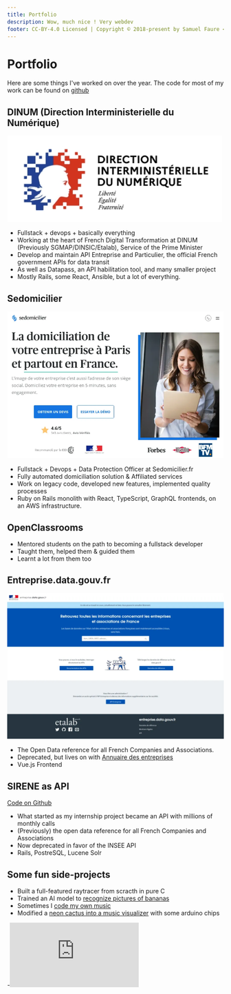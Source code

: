 ```yaml
---
title: Portfolio
description: Wow, much nice ! Very webdev
footer: CC-BY-4.0 Licensed | Copyright © 2018-present by Samuel Faure <3
---
```

# Portfolio

Here are some things I've worked on over the year.
The code for most of my work can be found on [github](https://github.com/samuelfaure/)

## DINUM (Direction Interministerielle du Numérique)

![Portfolio_dinum](/images/portfolio_dinum.webp)

- Fullstack + devops + basically everything
- Working at the heart of French Digital Transformation at DINUM (Previously SGMAP/DINSIC/Etalab), Service of the Prime Minister
- Develop and maintain API Entreprise and Particulier, the official French government APIs for data transit
- As well as Datapass, an API habilitation tool, and many smaller project
- Mostly Rails, some React, Ansible, but a lot of everything.

## Sedomicilier

![Portfolio_sedomicilier](/images/portfolio_sedom.webp)

- Fullstack + Devops + Data Protection Officer at Sedomicilier.fr
- Fully automated domiciliation solution & Affiliated services
- Work on legacy code, developed new features, implemented quality processes
- Ruby on Rails monolith with React, TypeScript, GraphQL frontends, on an AWS infrastructure.

## OpenClassrooms

- Mentored students on the path to becoming a fullstack developer
- Taught them, helped them & guided them
- Learnt a lot from them too

## Entreprise.data.gouv.fr

![Portfolio_data_entreprise](/images/portfolio_entreprise_data_gouv.webp)

- The Open Data reference for all French Companies and Associations.
- Deprecated, but lives on with [Annuaire des entreprises](https://annuaire-entreprises.data.gouv.fr/)
- Vue.js Frontend

## SIRENE as API

[Code on Github](https://github.com/etalab/sirene_as_api)

- What started as my internship project became an API with millions of monthly calls
- (Previously) the open data reference for all French Companies and Associations
- Now deprecated in favor of the INSEE API
- Rails, PostreSQL, Lucene Solr

## Some fun side-projects

- Built a full-featured raytracer from scracth in pure C
- Trained an AI model to [recognize pictures of bananas](https://github.com/Samuelfaure/is_that_a_banana)
- Sometimes I [code my own music](https://github.com/Samuelfaure/sonic-pi-compositions)
- Modified a [neon cactus into a music visualizer](https://github.com/Samuelfaure/neon_genesis_cactus) with some arduino chips

-<iframe src="https://www.youtube-nocookie.com/embed/AxgrOmg6wjI" frameborder="0" allow="accelerometer; autoplay; encrypted-media; gyroscope; picture-in-picture" allowfullscreen />

## Contact Me

[samuel.faure.dev@gmail.com](mailto:samuel.faure.dev@gmail.com)
